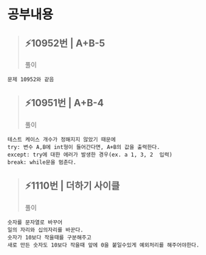 # 공부내용 


> ⚡10952번 | A+B-5
> ------------
>  풀이
```
문제 10952와 같음
```
> ⚡10951번 | A+B-4
> ------------
>  풀이
```
테스트 케이스 개수가 정해지지 않았기 때문에
try: 변수 A,B에 int형이 들어간다면, A+B의 값을 출력한다.
except: try에 대한 에러가 발생한 경우(ex. a 1, 3, 2  입력)
break: while문을 멈춘다.
```
> ⚡1110번 | 더하기 사이클 
> ------------
>  풀이
```
숫자를 문자열로 바꾸어 
일의 자리와 십의자리를 바꾼다.
숫자가 10보다 작을때를 구분해주고 
새로 만든 숫자도 10보다 작을때 앞에 0을 붙일수있게 예외처리를 해주어야한다.
```